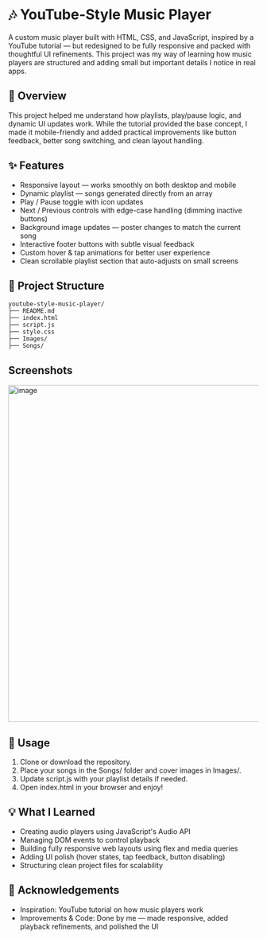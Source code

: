 # 🎶 YouTube-Style Music Player

A custom music player built with HTML, CSS, and JavaScript, inspired by a YouTube tutorial — but redesigned to be fully responsive and packed with thoughtful UI refinements. This project was my way of learning how music players are structured and adding small but important details I notice in real apps.

## 🌟 Overview
This project helped me understand how playlists, play/pause logic, and dynamic UI updates work. While the tutorial provided the base concept, I made it mobile-friendly and added practical improvements like button feedback, better song switching, and clean layout handling.

## ✨ Features
- Responsive layout — works smoothly on both desktop and mobile
- Dynamic playlist — songs generated directly from an array
- Play / Pause toggle with icon updates
- Next / Previous controls with edge-case handling (dimming inactive buttons)
- Background image updates — poster changes to match the current song
- Interactive footer buttons with subtle visual feedback
- Custom hover & tap animations for better user experience
- Clean scrollable playlist section that auto-adjusts on small screens

## 📂 Project Structure
```
youtube-style-music-player/
├── README.md  
├── index.html  
├── script.js  
├── style.css  
├── Images/  
├── Songs/
```
## Screenshots
<img width="1366" height="677" alt="image" src="https://github.com/user-attachments/assets/3d12a92f-17ab-4883-8aab-467e1af28a60" />

## 🚀 Usage
1. Clone or download the repository.
2. Place your songs in the Songs/ folder and cover images in Images/.
3. Update script.js with your playlist details if needed.
4. Open index.html in your browser and enjoy!

## 💡 What I Learned
- Creating audio players using JavaScript's Audio API
- Managing DOM events to control playback
- Building fully responsive web layouts using flex and media queries
- Adding UI polish (hover states, tap feedback, button disabling)
- Structuring clean project files for scalability

## 🙌 Acknowledgements
- Inspiration: YouTube tutorial on how music players work
- Improvements & Code: Done by me — made responsive, added playback refinements, and polished the UI
